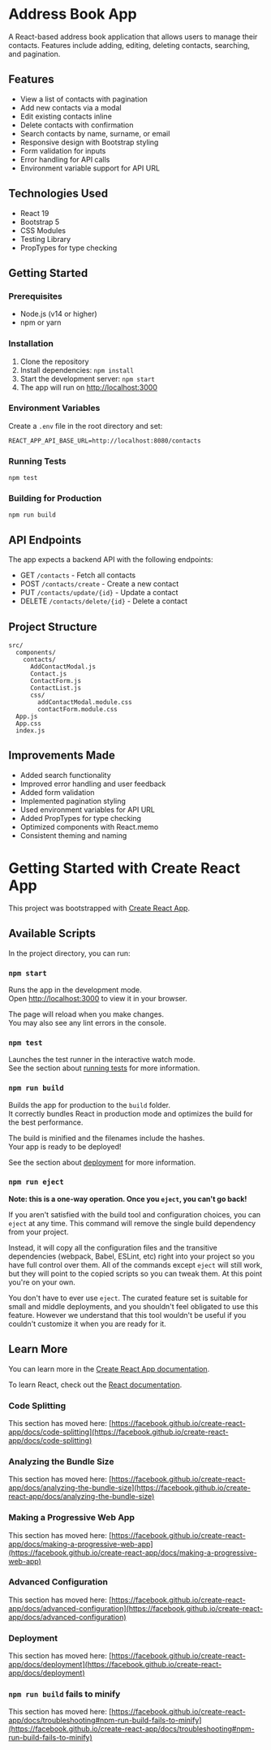 # Address Book App

A React-based address book application that allows users to manage their contacts. Features include adding, editing, deleting contacts, searching, and pagination.

## Features

- View a list of contacts with pagination
- Add new contacts via a modal
- Edit existing contacts inline
- Delete contacts with confirmation
- Search contacts by name, surname, or email
- Responsive design with Bootstrap styling
- Form validation for inputs
- Error handling for API calls
- Environment variable support for API URL

## Technologies Used

- React 19
- Bootstrap 5
- CSS Modules
- Testing Library
- PropTypes for type checking

## Getting Started

### Prerequisites

- Node.js (v14 or higher)
- npm or yarn

### Installation

1. Clone the repository
2. Install dependencies: `npm install`
3. Start the development server: `npm start`
4. The app will run on [http://localhost:3000](http://localhost:3000)

### Environment Variables

Create a `.env` file in the root directory and set:

```
REACT_APP_API_BASE_URL=http://localhost:8080/contacts
```

### Running Tests

`npm test`

### Building for Production

`npm run build`

## API Endpoints

The app expects a backend API with the following endpoints:

- GET `/contacts` - Fetch all contacts
- POST `/contacts/create` - Create a new contact
- PUT `/contacts/update/{id}` - Update a contact
- DELETE `/contacts/delete/{id}` - Delete a contact

## Project Structure

```
src/
  components/
    contacts/
      AddContactModal.js
      Contact.js
      ContactForm.js
      ContactList.js
      css/
        addContactModal.module.css
        contactForm.module.css
  App.js
  App.css
  index.js
```

## Improvements Made

- Added search functionality
- Improved error handling and user feedback
- Added form validation
- Implemented pagination styling
- Used environment variables for API URL
- Added PropTypes for type checking
- Optimized components with React.memo
- Consistent theming and naming

# Getting Started with Create React App

This project was bootstrapped with [Create React App](https://github.com/facebook/create-react-app).

## Available Scripts

In the project directory, you can run:

### `npm start`

Runs the app in the development mode.\
Open [http://localhost:3000](http://localhost:3000) to view it in your browser.

The page will reload when you make changes.\
You may also see any lint errors in the console.

### `npm test`

Launches the test runner in the interactive watch mode.\
See the section about [running tests](https://facebook.github.io/create-react-app/docs/running-tests) for more information.

### `npm run build`

Builds the app for production to the `build` folder.\
It correctly bundles React in production mode and optimizes the build for the best performance.

The build is minified and the filenames include the hashes.\
Your app is ready to be deployed!

See the section about [deployment](https://facebook.github.io/create-react-app/docs/deployment) for more information.

### `npm run eject`

**Note: this is a one-way operation. Once you `eject`, you can't go back!**

If you aren't satisfied with the build tool and configuration choices, you can `eject` at any time. This command will remove the single build dependency from your project.

Instead, it will copy all the configuration files and the transitive dependencies (webpack, Babel, ESLint, etc) right into your project so you have full control over them. All of the commands except `eject` will still work, but they will point to the copied scripts so you can tweak them. At this point you're on your own.

You don't have to ever use `eject`. The curated feature set is suitable for small and middle deployments, and you shouldn't feel obligated to use this feature. However we understand that this tool wouldn't be useful if you couldn't customize it when you are ready for it.

## Learn More

You can learn more in the [Create React App documentation](https://facebook.github.io/create-react-app/docs/getting-started).

To learn React, check out the [React documentation](https://reactjs.org/).

### Code Splitting

This section has moved here: [https://facebook.github.io/create-react-app/docs/code-splitting](https://facebook.github.io/create-react-app/docs/code-splitting)

### Analyzing the Bundle Size

This section has moved here: [https://facebook.github.io/create-react-app/docs/analyzing-the-bundle-size](https://facebook.github.io/create-react-app/docs/analyzing-the-bundle-size)

### Making a Progressive Web App

This section has moved here: [https://facebook.github.io/create-react-app/docs/making-a-progressive-web-app](https://facebook.github.io/create-react-app/docs/making-a-progressive-web-app)

### Advanced Configuration

This section has moved here: [https://facebook.github.io/create-react-app/docs/advanced-configuration](https://facebook.github.io/create-react-app/docs/advanced-configuration)

### Deployment

This section has moved here: [https://facebook.github.io/create-react-app/docs/deployment](https://facebook.github.io/create-react-app/docs/deployment)

### `npm run build` fails to minify

This section has moved here: [https://facebook.github.io/create-react-app/docs/troubleshooting#npm-run-build-fails-to-minify](https://facebook.github.io/create-react-app/docs/troubleshooting#npm-run-build-fails-to-minify)
